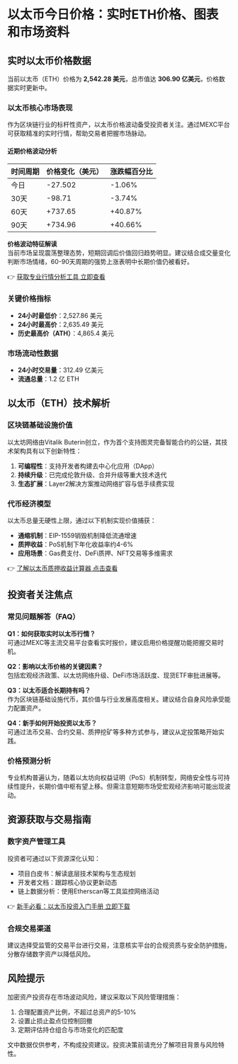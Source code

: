 # 以太币今日价格：实时ETH价格、图表和市场资料

## 实时以太币价格数据

当前以太币（ETH）价格为 **2,542.28 美元**，总市值达 **306.90 亿美元**，价格数据实时更新中。

### 以太币核心市场表现
作为区块链行业的标杆性资产，以太币价格波动备受投资者关注。通过MEXC平台可获取精准的实时行情，帮助交易者把握市场脉动。

#### 近期价格波动分析

| 时间周期 | 价格变化（美元） | 涨跌幅百分比 |
|----------|------------------|--------------|
| 今日     | -27.502          | -1.06%       |
| 30天     | -98.71           | -3.74%       |
| 60天     | +737.65          | +40.87%      |
| 90天     | +734.96          | +40.66%      |

**价格波动特征解读**  
当前市场呈现震荡整理态势，短期回调后价值回归趋势明显。建议结合成交量变化判断市场情绪，60-90天周期的强势上涨表明中长期价值仍被看好。

👉 [获取专业行情分析工具 立即查看](https://bit.ly/okx_welcome)

### 关键价格指标

- **24小时最低价**：2,527.86 美元  
- **24小时最高价**：2,635.49 美元  
- **历史最高价（ATH）**：4,865.4 美元  

### 市场流动性数据

- **24小时交易量**：312.49 亿美元  
- **流通总量**：1.2 亿 ETH  

## 以太币（ETH）技术解析

### 区块链基础设施价值
以太坊网络由Vitalik Buterin创立，作为首个支持图灵完备智能合约的公链，其技术架构具有以下创新特性：

1. **可编程性**：支持开发者构建去中心化应用（DApp）
2. **持续升级**：已完成伦敦升级、合并升级等重大技术迭代
3. **生态扩展**：Layer2解决方案推动网络扩容与低手续费实现

### 代币经济模型
以太币总量无硬性上限，通过以下机制实现价值捕获：

- **通缩机制**：EIP-1559销毁机制降低流通增速
- **质押收益**：PoS机制下年化收益率约4-6%
- **应用场景**：Gas费支付、DeFi质押、NFT交易等多维需求

👉 [了解以太币质押收益计算器 点击查看](https://bit.ly/okx_welcome)

## 投资者关注焦点

### 常见问题解答（FAQ）

**Q1：如何获取实时以太币行情？**  
可通过MEXC等主流交易平台查看实时报价，建议启用价格提醒功能把握交易时机。

**Q2：影响以太币价格的关键因素？**  
包括宏观经济政策、以太坊网络升级、DeFi市场活跃度、现货ETF审批进展等。

**Q3：以太币适合长期持有吗？**  
作为区块链基础设施代币，其价值与行业发展高度相关。建议结合自身风险承受能力配置资产。

**Q4：新手如何开始投资以太币？**  
可通过法币交易、合约交易、质押挖矿等多种方式参与，建议从定投策略开始实践。

### 价格预测分析
专业机构普遍认为，随着以太坊向权益证明（PoS）机制转型，网络安全性与可持续性提升，长期价值中枢有望上移。但需注意短期市场受宏观经济影响可能出现波动。

## 资源获取与交易指南

### 数字资产管理工具
投资者可通过以下资源深化认知：

- 项目白皮书：解读底层技术架构与生态规划
- 开发者文档：跟踪核心协议更新动态
- 链上数据分析：使用Etherscan等工具监控网络活动

👉 [新手必看：以太币投资入门手册 立即下载](https://bit.ly/okx_welcome)

### 合规交易渠道
建议选择受监管的交易平台进行交易，注意核实平台的合规资质与安全防护措施，分散存储数字资产以降低风险。

## 风险提示
加密资产投资存在市场波动风险，建议采取以下风险管理措施：

1. 合理配置资产比例，不超过总资产的5-10%
2. 设置止损止盈点位控制回撤
3. 定期评估持仓组合与市场变化的匹配度

文中数据仅供参考，不构成投资建议。投资决策前请充分了解项目背景与风险特性。